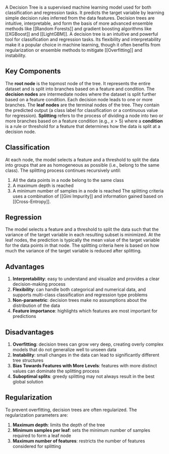 A Decision Tree is a supervised machine learning model used for both classification and regression tasks. It predicts the target variable by learning simple decision rules inferred from the data features. Decision trees are intuitive, interpretable, and form the basis of more advanced ensemble methods like [[Random Forests]] and gradient boosting algorithms like [[XGBoost]] and [[LightGBM]]. A decision tree is an intuitive and powerful tool for classification and regression tasks. Its flexibility and interpretability make it a popular choice in machine learning, though it often benefits from regularization or ensemble methods to mitigate [[Overfitting]] and instability.
## Key Components

The **root node** is the topmost node of the tree. It represents the entire dataset and is split into branches based on a feature and condition. The **decision nodes** are intermediate nodes where the dataset is split further based on a feature condition. Each decision node leads to one or more branches. The **leaf nodes** are the terminal nodes of the tree. They contain the predicted output (a class label for classification or a continuous value for regression). **Splitting** refers to the process of dividing a node into two or more branches based on a feature condition (e.g., $x > 5$) where a **condition** is a rule or threshold for a feature that determines how the data is split at a decision node.
## Classification

At each node, the model selects a feature and a threshold to split the data into groups that are as homogeneous as possible (i.e., belong to the same class). The splitting process continues recursively until:
1. All the data points in a node belong to the same class
2. A maximum depth is reached
3. A minimum number of samples in a node is reached
The splitting criteria uses a combination of [[Gini Impurity]] and information gained based on [[Cross-Entropy]].
## Regression

The model selects a feature and a threshold to split the data such that the variance of the target variable in each resulting subset is minimized. At the leaf nodes, the prediction is typically the mean value of the target variable for the data points in that node. The splitting criteria here is based on how much the variance of the target variable is reduced after splitting.
## Advantages
1. **Interpretability**: easy to understand and visualize and provides a clear decision-making process
2. **Flexibility**: can handle both categorical and numerical data, and supports multi-class classification and regression type problems
3. **Non-parametric**: decision trees make no assumptions about the distribution of the data
4. **Feature importance**: highlights which features are most important for predictions
## Disadvantages

1. **Overfitting**: decision trees can grow very deep, creating overly complex models that do not generalize well to unseen data
2. **Instability**: small changes in the data can lead to significantly different tree structures
3. **Bias Towards Features with More Levels**: features with more distinct values can dominate the splitting process
4. **Suboptimal splits**: greedy splitting may not always result in the best global solution
## Regularization

To prevent overfitting, decision trees are often regularized. The regularization parameters are:
1. **Maximum depth**: limits the depth of the tree
2. **Minimum samples per leaf**: sets the minimum number of samples required to form a leaf node
3. **Maximum number of features**: restricts the number of features considered for splitting